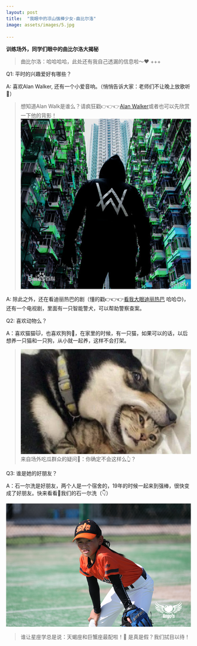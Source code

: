 ```yaml
---
layout: post
title:  "我眼中的凉山强棒少女-曲比尔洛"
image: assets/images/5.jpg

---
```



**训练场外，同学们眼中的曲比尔洛大揭秘** 

> 曲比尔洛：哈哈哈哈，此处还有我自己透漏的信息啦～❤️
+++

Q1: 平时的兴趣爱好有哪些？

A: 喜欢Alan Walker, 还有一个小爱音响。（悄悄告诉大家：老师们不让晚上放歌听🤫）
> 想知道Alan Walk是谁么？请疯狂戳👉👉👉[Alan Walker](https://baike.baidu.com/item/%E8%89%BE%E5%85%B0%C2%B7%E6%B2%83%E5%85%8B/20490261?fromtitle=Alan%20Walker&fromid=19329305&fr=aladdin)或者也可以先欣赏一下他的背影！
![alan walker](../assets/images/8.jpeg)     


A: 除此之外，还在看迪丽热巴的剧（懂的戳👉👉👉[看我大眼迪丽热巴](https://baike.baidu.com/item/%E8%BF%AA%E4%B8%BD%E7%83%AD%E5%B7%B4) 哈哈😊)，还有一个电视剧，里面有一只智能警犬，可以帮助警察查案。

Q2: 喜欢动物么？

A：喜欢猫猫🐱，也喜欢狗狗🐶，在家里的时候，有一只猫，如果可以的话，以后想养一只猫和一只狗，从小就一起养，这样不会打架。
> ![dajia](../assets/images/7.png) 
> 来自场外吃瓜群众的疑问🤔️：你确定不会这样么👆？
> 

Q3: 谁是她的好朋友？

A：石一尔洗是好朋友，两个人是一个宿舍的，19年的时候一起来到强棒，很快变成了好朋友。快来看看👀我们的石一尔洗（👇）

![shiyierxi](../assets/images/9.JPG) 
> 谁让星座学总是说：天蝎座和巨蟹座最配啦！🤩 是真是假？我们拭目以待！
